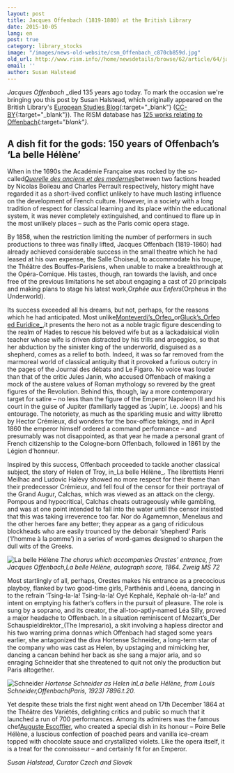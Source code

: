 ```yaml
---
layout: post
title: Jacques Offenbach (1819-1880) at the British Library
date: 2015-10-05
lang: en
post: true
category: library_stocks
image: "/images/news-old-website/csm_Offenbach_c870cb859d.jpg"
old_url: http://www.rism.info//home/newsdetails/browse/62/article/64/jacques-offenbach-1819-1860-at-the-british-library.html
email: ''
author: Susan Halstead
---
```


_Jacques Offenbach_ _died 135 years ago today. To mark the occasion we're bringing you this post by Susan Halstead, which originally appeared on the British Library's [European Studies Blog](http://britishlibrary.typepad.co.uk/european/2014/12/a-dish-fit-for-the-gods.html){:target="_blank"} ([CC-BY](https://creativecommons.org/licenses/by/2.0/){:target="_blank"}). The RISM database has [125 works relating to Offenbach](https://opac.rism.info/search?View=rism&author=Jacques+Offenbach){:target="_blank"}._

## A dish fit for the gods: 150 years of Offenbach’s ‘La belle Hélène’


When in the 1690s the Académie Française was rocked by the so-called[_Querelle des anciens et des modernes_](http://en.wikipedia.org/wiki/Quarrel_of_the_Ancients_and_the_Moderns%20 "Querelle des anciens et des modernes")between two factions headed by Nicolas Boileau and Charles Perrault respectively, history might have regarded it as a short-lived conflict unlikely to have much lasting influence on the development of French culture. However, in a society with a long tradition of respect for classical learning and its place within the educational system, it was never completely extinguished, and continued to flare up in the most unlikely places – such as the Paris comic opera stage.

By 1858, when the restriction limiting the number of performers in such productions to three was finally lifted, Jacques Offenbach (1819-1860) had already achieved considerable success in the small theatre which he had leased at his own expense, the Salle Choiseul, to accommodate his troupe, the Théâtre des Bouffes-Parisiens, when unable to make a breakthrough at the Opéra-Comique. His tastes, though, ran towards the lavish, and once free of the previous limitations he set about engaging a cast of 20 principals and making plans to stage his latest work,_Orphée aux Enfers_(Orpheus in the Underworld).

Its success exceeded all his dreams, but not, perhaps, for the reasons which he had anticipated. Most unlike[Monteverdi’s_Orfeo_](http://en.wikipedia.org/wiki/L'Orfeo%20 "Monteverdi's Orfeo")or[Gluck’s_Orfeo ed Euridice_](http://www.naxosaudiobooks.com/558122.htm "Gluck, Orfeo ed Euridice"),it presents the hero not as a noble tragic figure descending to the realm of Hades to rescue his beloved wife but as a lackadaisical violin teacher whose wife is driven distracted by his trills and arpeggios, so that her abduction by the sinister king of the underworld, disguised as a shepherd, comes as a relief to both. Indeed, it was so far removed from the marmoreal world of classical antiquity that it provoked a furious outcry in the pages of the Journal des débats and Le Figaro. No voice was louder than that of the critic Jules Janin, who accused Offenbach of making a mock of the austere values of Roman mythology so revered by the great figures of the Revolution. Behind this, though, lay a more contemporary target for satire – no less than the figure of the Emperor Napoleon III and his court in the guise of Jupiter (familiarly tagged as ‘Jupin’, i.e. Joops) and his entourage. The notoriety, as much as the sparkling music and witty libretto by Hector Crémieux, did wonders for the box-office takings, and in April 1860 the emperor himself ordered a command performance – and presumably was not disappointed, as that year he made a personal grant of French citizenship to the Cologne-born Offenbach, followed in 1861 by the Légion d’honneur.

Inspired by this success, Offenbach proceeded to tackle another classical subject, the story of Helen of Troy, in_La belle Hélène_. The librettists Henri Meilhac and Ludovic Halévy showed no more respect for their theme than their predecessor Crémieux, and fell foul of the censor for their portrayal of the Grand Augur, Calchas, which was viewed as an attack on the clergy. Pompous and hypocritical, Calchas cheats outrageously while gambling, and was at one point intended to fall into the water until the censor insisted that this was taking irreverence too far. Nor do Agamemnon, Menelaus and the other heroes fare any better; they appear as a gang of ridiculous blockheads who are easily trounced by the debonair ‘shepherd’ Paris (‘l’homme à la pomme’) in a series of word-games designed to sharpen the dull wits of the Greeks.

![La belle Hélène](http://rism.info/resources-old-website/news/Offenbach_Zweig.jpg)
_The chorus which accompanies Orestes’ entrance, from Jacques Offenbach,La belle Hélène, autograph score, 1864. Zweig MS 72_

Most startlingly of all, perhaps, Orestes makes his entrance as a precocious playboy, flanked by two good-time girls, Parthénis and Léoena, dancing in to the refrain ‘Tsing-la-la! Tsing-la-la! Oyé Kephalé, Kephalé oh-la-la!’ and intent on emptying his father’s coffers in the pursuit of pleasure. The role is sung by a soprano, and its creator, the all-too-aptly-named Léa Silly, proved a major headache to Offenbach. In a situation reminiscent of Mozart’s_Der Schauspieldirektor_(The Impresario), a skit involving a hapless director and his two warring prima donnas which Offenbach had staged some years earlier, she antagonized the diva Hortense Schneider, a long-term star of the company who was cast as Helen, by upstaging and mimicking her, dancing a cancan behind her back as she sang a major aria, and so enraging Schneider that she threatened to quit not only the production but Paris altogether.


![Schneider](http://rism.info/resources-old-website/news/Offenbach_Schneider.jpg)
_Hortense Schneider as Helen inLa belle Hélène, from Louis Schneider,Offenbach(Paris, 1923) 7896.t.20._

Yet despite these trials the first night went ahead on 17th December 1864 at the Théâtre des Variétés, delighting critics and public so much that it launched a run of 700 performances. Among its admirers was the famous chef[Auguste Escoffier](http://www.escoffier-society.com/biography.php "Auguste Escoffier"), who created a special dish in its honour – Poire Belle Hélène, a luscious confection of poached pears and vanilla ice-cream topped with chocolate sauce and crystallized violets. Like the opera itself, it is a treat for the connoisseur – and certainly fit for an Emperor.

_Susan Halstead, Curator Czech and Slovak_

